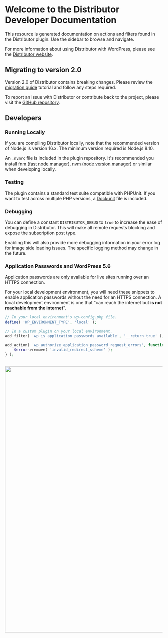 # Welcome to the Distributor Developer Documentation

This resource is generated documentation on actions and filters found in the Distributor plugin. Use the sidebar to browse and navigate.

For more information about using Distributor with WordPress, please see the [Distributor website](https://distributorplugin.com/).

## Migrating to version 2.0

Version 2.0 of Distributor contains breaking changes. Please review the <a href="./tutorial-migration-guide-version-1-to-version-2.html">migration guide</a> tutorial and follow any steps required.

To report an issue with Distributor or contribute back to the project, please visit the [GitHub repository](https://github.com/10up/distributor/).

## Developers

### Running Locally

If you are compiling Distributor locally, note that the recommended version of Node.js is version 16.x. The minimum version required is Node.js 8.10.

An `.nvmrc` file is included in the plugin repository. It's recommended you install [fnm (fast node manager)](https://github.com/Schniz/fnm/), [nvm (node version manager)](https://github.com/nvm-sh/nvm) or similar when developing locally.

### Testing

The plugin contains a standard test suite compatible with PHPUnit. If you want to test across multiple PHP versions, a [Dockunit](https://github.com/dockunit/dockunit) file is included.

### Debugging

You can define a constant `DISTRIBUTOR_DEBUG` to `true` to increase the ease of debugging in Distributor. This will make all remote requests blocking and expose the subscription post type.

Enabling this will also provide more debugging information in your error log for image side loading issues. The specific logging method may change in the future.

### Application Passwords and WordPress 5.6

Application passwords are only available for live sites running over an HTTPS connection.

For your local development environment, you will need these snippets to enable application passwords without the need for an HTTPS connection.  A local development environment is one that "can reach the internet but **is not reachable from the internet**".

```php
// In your local environment's wp-config.php file.
define( 'WP_ENVIRONMENT_TYPE', 'local' );

// In a custom plugin on your local environment.
add_filter( 'wp_is_application_passwords_available', '__return_true' );

add_action( 'wp_authorize_application_password_request_errors', function( $error ) {
    $error->remove( 'invalid_redirect_scheme' );
} );
```
\
<a href="http://10up.com/contact/" class="banner"><img src="https://10updotcom-wpengine.s3.amazonaws.com/uploads/2016/10/10up-Github-Banner.png" width="850"></a>
